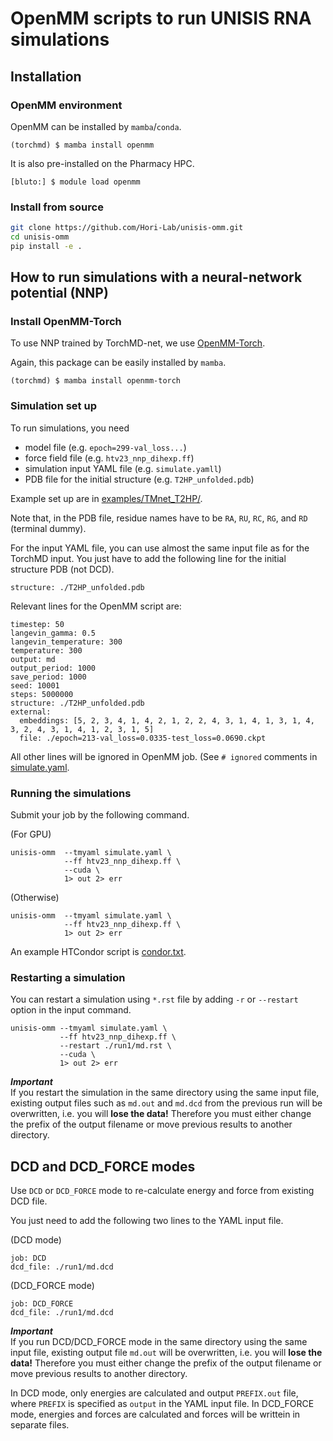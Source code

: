 # OpenMM scripts to run UNISIS RNA simulations

## Installation

### OpenMM environment

OpenMM can be installed by `mamba`/`conda`.

```
(torchmd) $ mamba install openmm
```

It is also pre-installed on the Pharmacy HPC.

```
[bluto:] $ module load openmm
```

### Install from source

```bash
git clone https://github.com/Hori-Lab/unisis-omm.git
cd unisis-omm
pip install -e .
```

## How to run simulations with a neural-network potential (NNP)

### Install OpenMM-Torch

To use NNP trained by TorchMD-net, we use [OpenMM-Torch](https://github.com/openmm/openmm-torch).

Again, this package can be easily installed by `mamba`.

```
(torchmd) $ mamba install openmm-torch
```

### Simulation set up

To run simulations, you need

- model file (e.g. `epoch=299-val_loss...`)
- force field file (e.g. `htv23_nnp_dihexp.ff`)
- simulation input YAML file (e.g. `simulate.yamll`)
- PDB file for the initial structure (e.g. `T2HP_unfolded.pdb`)

Example set up are in [examples/TMnet_T2HP/](https://github.com/Hori-Lab/sismm/tree/main/examples/TMnet_T2HP).

Note that, in the PDB file, residue names have to be `RA`, `RU`, `RC`, `RG`, and `RD` (terminal dummy).

For the input YAML file, you can use almost the same input file as for the TorchMD input. You just have to add the following line for the initial structure PDB (not DCD).

```
structure: ./T2HP_unfolded.pdb
```

Relevant lines for the OpenMM script are:

```
timestep: 50
langevin_gamma: 0.5
langevin_temperature: 300
temperature: 300
output: md
output_period: 1000
save_period: 1000
seed: 10001
steps: 5000000
structure: ./T2HP_unfolded.pdb
external:
  embeddings: [5, 2, 3, 4, 1, 4, 2, 1, 2, 2, 4, 3, 1, 4, 1, 3, 1, 4, 3, 2, 4, 3, 1, 4, 1, 2, 3, 1, 5]
  file: ./epoch=213-val_loss=0.0335-test_loss=0.0690.ckpt
```

All other lines will be ignored in OpenMM job. (See `# ignored` comments in [simulate.yaml](https://github.com/Hori-Lab/sismm/tree/main/examples/TMnet_T2HP/simulate.yaml).

### Running the simulations

Submit your job by the following command.

(For GPU)

```
unisis-omm  --tmyaml simulate.yaml \
            --ff htv23_nnp_dihexp.ff \
            --cuda \
            1> out 2> err
```

(Otherwise)

```
unisis-omm  --tmyaml simulate.yaml \
            --ff htv23_nnp_dihexp.ff \
            1> out 2> err
```

An example HTCondor script is [condor.txt](https://github.com/Hori-Lab/sismm/tree/main/examples/TMnet_T2HP/condor.txt).

### Restarting a simulation

You can restart a simulation using `*.rst` file by adding `-r` or `--restart` option in the input command.

```
unisis-omm --tmyaml simulate.yaml \
           --ff htv23_nnp_dihexp.ff \
           --restart ./run1/md.rst \
           --cuda \
           1> out 2> err
```

***Important***  
If you restart the simulation in the same directory using the same input file, existing output files such as `md.out` and `md.dcd` from the previous run will be overwritten, i.e. you will **lose the data!** Therefore you must either change the prefix of the output filename or move previous results to another directory.

## DCD and DCD_FORCE modes

Use `DCD` or `DCD_FORCE` mode to re-calculate energy and force from existing DCD file.

You just need to add the following two lines to the YAML input file.

(DCD mode)

```
job: DCD
dcd_file: ./run1/md.dcd
```

(DCD_FORCE mode)

```
job: DCD_FORCE
dcd_file: ./run1/md.dcd
```

***Important***  
If you run DCD/DCD_FORCE mode in the same directory using the same input file, existing output file `md.out` will be overwritten, i.e. you will **lose the data!** Therefore you must either change the prefix of the output filename or move previous results to another directory.

In DCD mode, only energies are calculated and output `PREFIX.out` file, where `PREFIX` is specified as `output` in the YAML input file. In DCD_FORCE mode, energies and forces are calculated and forces will be writtein in separate files.



